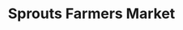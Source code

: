 ---
title: "Sprouts Farmers Market"
url: /houston/sprouts-farmers-market-tomball-parkway/
shop: supermarket
---